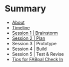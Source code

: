 # Summary

* [About](README.md)
* [Timeline](timeline.md)
* [Session 1 | Brainstorm](session1.md)
* [Session 2 | Plan](session2.md)
* Session 3 | Prototype
* Session 4 | Build
* Session 5 | Test & Revise
* [Tips for FABpal Check In](checkinmd.md)

